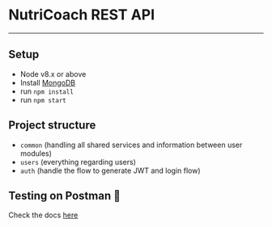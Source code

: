 # NutriCoach REST API
---
## Setup
- Node v8.x or above
- Install [MongoDB](www.mongodb.com)
- run ```npm install```
- run ```npm start```

## Project structure

- ```common``` (handling all shared services and information between user modules)
- ```users``` (everything regarding users)
- ```auth``` (handle the flow to generate JWT and login flow)

## Testing on Postman :rocket:

Check the docs [here](https://documenter.getpostman.com/view/3885672/RzZ4o1aU)
